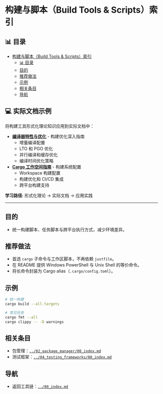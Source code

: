 ﻿# 构建与脚本（Build Tools & Scripts）索引

## 📊 目录

- [构建与脚本（Build Tools \& Scripts）索引](#构建与脚本build-tools--scripts索引)
  - [📊 目录](#-目录)
  - [目的](#目的)
  - [推荐做法](#推荐做法)
  - [示例](#示例)
  - [相关条目](#相关条目)
  - [导航](#导航)

## 💻 实际文档示例

将构建工具形式化理论知识应用到实际文档中：

- **[编译器特性与优化](../../../../../docs/toolchain/01_compiler_features.md)** - 构建优化深入指南
  - 增量编译配置
  - LTO 和 PGO 优化
  - 并行编译和缓存优化
  - 编译时间优化策略
- **[Cargo 工作空间指南](../../../../../docs/toolchain/02_cargo_workspace_guide.md)** - 构建系统配置
  - Workspace 构建配置
  - 构建优化和 CI/CD 集成
  - 跨平台构建支持

**学习路径**: 形式化理论 → 实际文档 → 应用实践

---

## 目的

- 统一构建脚本、任务脚本与跨平台执行方式，减少环境差异。

## 推荐做法

- 首选 `cargo` 子命令与工作区脚本，不再依赖 `justfile`。
- 在 README 提供 Windows PowerShell 与 Unix Shell 的等价命令。
- 将长命令封装为 Cargo alias（`.cargo/config.toml`）。

## 示例

```bash
# 统一构建
cargo build --all-targets

# 常见任务
cargo fmt --all
cargo clippy -- -D warnings
```

## 相关条目

- 包管理：[`../02_package_manager/00_index.md`](../02_package_manager/00_index.md)
- 测试框架：[`../04_testing_frameworks/00_index.md`](../04_testing_frameworks/00_index.md)

## 导航

- 返回工具链：[`../00_index.md`](../00_index.md)
